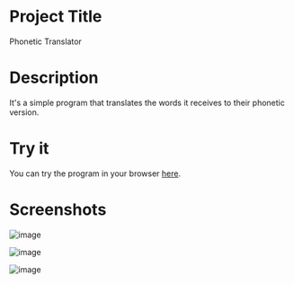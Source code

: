 # Project Title
Phonetic Translator

# Description
It's a simple program that translates the words it receives to their phonetic version. 

# Try it

You can try the program in your browser [here](https://replit.com/@AlexanderGulev/GuessTheNumberGame#main.py).

# Screenshots
![image](https://user-images.githubusercontent.com/104764256/224026745-1611dc83-8303-4a05-883a-a61f2beb2e52.png)

![image](https://user-images.githubusercontent.com/104764256/224026857-c3f0d3f5-44b4-4cb1-812e-fe93a24a18c6.png)

![image](https://user-images.githubusercontent.com/104764256/224026982-e7c20a66-f3db-4a4f-a5f9-972b3ee81093.png)
